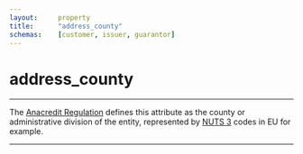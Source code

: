 ```yaml
---
layout:     property
title:      "address_county"
schemas:    [customer, issuer, guarantor]
---
```


# address_county

---

The [Anacredit Regulation][anacredit] defines this attribute as the county or administrative division of the entity, represented by [NUTS 3][nuts] codes in EU for example.


---

[anacredit]: https://eur-lex.europa.eu/eli/reg/2016/867/oj
[manual]: https://www.ecb.europa.eu/pub/pdf/other/AnaCredit_Manual_Part_II_Datasets_and_data_attributes.en.pdf
[nuts]: https://ec.europa.eu/eurostat/web/nuts
